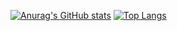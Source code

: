 [![Anurag's GitHub stats](https://github-readme-stats.vercel.app/api?username=luolangeigei)](https://github.com/anuraghazra/github-readme-stats)
[![Top Langs](https://github-readme-stats.vercel.app/api/top-langs/?username=luolangeigei)](https://github.com/anuraghazra/github-readme-stats)

